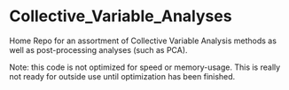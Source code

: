 # Collective_Variable_Analyses
Home Repo for an assortment of Collective Variable Analysis methods as well as post-processing analyses (such as PCA). 

Note: this code is not optimized for speed or memory-usage. This is really not ready for outside use until optimization has been finished. 
